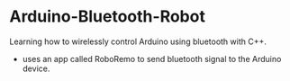 # Arduino-Bluetooth-Robot
Learning how to wirelessly control Arduino using bluetooth with C++.

- uses an app called RoboRemo to send bluetooth signal to the Arduino device.

